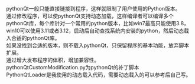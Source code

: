 pythonQt一般只能直接链接到程序，这样就限制了用户使用的Python版本。  
通过修改程序，可以使pythonQt支持动态加载，这样编译者可以编译多个pythonQt库，每个库针对一个常用的python版本，比如win7最高只能使用3.8，win10可以使用3.11或者3.12，启动后自动查找系统内安装的python，然后动态载入合适的pythonQt库。  
如果没找到合适的版本，则不载入pythonQt，只保留程序的基本功能，放弃脚本扩展。  
通过增大发布程序的体积，增加兼容性。  
pythonQtCustomModification.py为pythonQt的补丁脚本  
PythonQtLoader是我使用的动态载入代码，需要动态载入的可以参考后自己写。  
